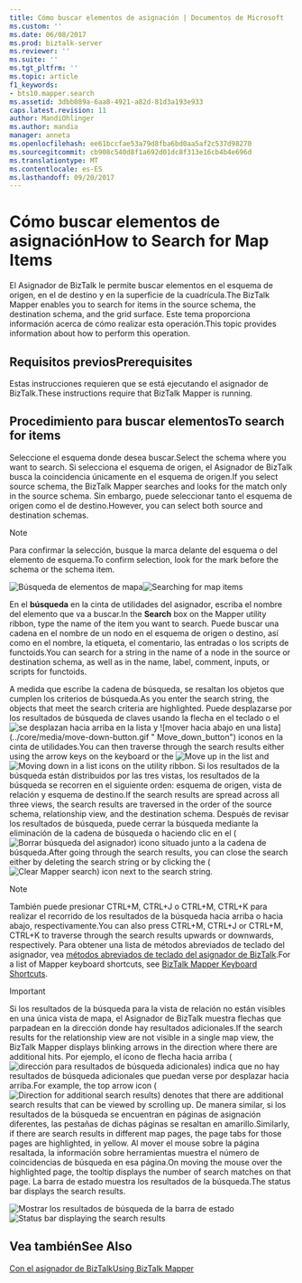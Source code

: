 ```yaml
---
title: Cómo buscar elementos de asignación | Documentos de Microsoft
ms.custom: ''
ms.date: 06/08/2017
ms.prod: biztalk-server
ms.reviewer: ''
ms.suite: ''
ms.tgt_pltfrm: ''
ms.topic: article
f1_keywords:
- bts10.mapper.search
ms.assetid: 3dbb089a-6aa8-4921-a82d-81d3a193e933
caps.latest.revision: 11
author: MandiOhlinger
ms.author: mandia
manager: anneta
ms.openlocfilehash: ee61bccfae53a79d8fba6bd0aa5af2c537d98270
ms.sourcegitcommit: cb908c540d8f1a692d01dc8f313e16cb4b4e696d
ms.translationtype: MT
ms.contentlocale: es-ES
ms.lasthandoff: 09/20/2017
---
```

# <a name="how-to-search-for-map-items"></a><span data-ttu-id="2e7c4-102">Cómo buscar elementos de asignación</span><span class="sxs-lookup"><span data-stu-id="2e7c4-102">How to Search for Map Items</span></span>
<span data-ttu-id="2e7c4-103">El Asignador de BizTalk le permite buscar elementos en el esquema de origen, en el de destino y en la superficie de la cuadrícula.</span><span class="sxs-lookup"><span data-stu-id="2e7c4-103">The BizTalk Mapper enables you to search for items in the source schema, the destination schema, and the grid surface.</span></span> <span data-ttu-id="2e7c4-104">Este tema proporciona información acerca de cómo realizar esta operación.</span><span class="sxs-lookup"><span data-stu-id="2e7c4-104">This topic provides information about how to perform this operation.</span></span>  
  
## <a name="prerequisites"></a><span data-ttu-id="2e7c4-105">Requisitos previos</span><span class="sxs-lookup"><span data-stu-id="2e7c4-105">Prerequisites</span></span>  
 <span data-ttu-id="2e7c4-106">Estas instrucciones requieren que se está ejecutando el asignador de BizTalk.</span><span class="sxs-lookup"><span data-stu-id="2e7c4-106">These instructions require that BizTalk Mapper is running.</span></span>  
  
## <a name="to-search-for-items"></a><span data-ttu-id="2e7c4-107">Procedimiento para buscar elementos</span><span class="sxs-lookup"><span data-stu-id="2e7c4-107">To search for items</span></span>  
 <span data-ttu-id="2e7c4-108">Seleccione el esquema donde desea buscar.</span><span class="sxs-lookup"><span data-stu-id="2e7c4-108">Select the schema where you want to search.</span></span> <span data-ttu-id="2e7c4-109">Si selecciona el esquema de origen, el Asignador de BizTalk busca la coincidencia únicamente en el esquema de origen.</span><span class="sxs-lookup"><span data-stu-id="2e7c4-109">If you select source schema, the BizTalk Mapper searches and looks for the match only in the source schema.</span></span> <span data-ttu-id="2e7c4-110">Sin embargo, puede seleccionar tanto el esquema de origen como el de destino.</span><span class="sxs-lookup"><span data-stu-id="2e7c4-110">However, you can select both source and destination schemas.</span></span>  
  
> [!NOTE]
>  <span data-ttu-id="2e7c4-111">Para confirmar la selección, busque la marca delante del esquema o del elemento de esquema.</span><span class="sxs-lookup"><span data-stu-id="2e7c4-111">To confirm selection, look for the mark before the schema or the schema item.</span></span>  
  
 <span data-ttu-id="2e7c4-112">![Búsqueda de elementos de mapa](../core/media/searching-map-items.gif "Searching_map_items")</span><span class="sxs-lookup"><span data-stu-id="2e7c4-112">![Searching for map items](../core/media/searching-map-items.gif "Searching_map_items")</span></span>  
  
 <span data-ttu-id="2e7c4-113">En el **búsqueda** en la cinta de utilidades del asignador, escriba el nombre del elemento que va a buscar.</span><span class="sxs-lookup"><span data-stu-id="2e7c4-113">In the **Search** box on the Mapper utility ribbon, type the name of the item you want to search.</span></span> <span data-ttu-id="2e7c4-114">Puede buscar una cadena en el nombre de un nodo en el esquema de origen o destino, así como en el nombre, la etiqueta, el comentario, las entradas o los scripts de functoids.</span><span class="sxs-lookup"><span data-stu-id="2e7c4-114">You can search for a string in the name of a node in the source or destination schema, as well as in the name, label, comment, inputs, or scripts for functoids.</span></span>  
  
 <span data-ttu-id="2e7c4-115">A medida que escribe la cadena de búsqueda, se resaltan los objetos que cumplen los criterios de búsqueda.</span><span class="sxs-lookup"><span data-stu-id="2e7c4-115">As you enter the search string, the objects that meet the search criteria are highlighted.</span></span> <span data-ttu-id="2e7c4-116">Puede desplazarse por los resultados de búsqueda de claves usando la flecha en el teclado o el ![se desplazan hacia arriba en la lista](../core/media/move-up-button.gif "Move_up_button") y ![mover hacia abajo en una lista] (../core/media/move-down-button.gif " Move_down_button") iconos en la cinta de utilidades.</span><span class="sxs-lookup"><span data-stu-id="2e7c4-116">You can then traverse through the search results either using the arrow keys on the keyboard or the ![Move up in the list](../core/media/move-up-button.gif "Move_up_button") and ![Moving down in a list](../core/media/move-down-button.gif "Move_down_button") icons on the utility ribbon.</span></span> <span data-ttu-id="2e7c4-117">Si los resultados de la búsqueda están distribuidos por las tres vistas, los resultados de la búsqueda se recorren en el siguiente orden: esquema de origen, vista de relación y esquema de destino.</span><span class="sxs-lookup"><span data-stu-id="2e7c4-117">If the search results are spread across all three views, the search results are traversed in the order of the source schema, relationship view, and the destination schema.</span></span> <span data-ttu-id="2e7c4-118">Después de revisar los resultados de búsqueda, puede cerrar la búsqueda mediante la eliminación de la cadena de búsqueda o haciendo clic en el (![Borrar búsqueda del asignador](../core/media/mapper-search-cancel.gif "Mapper_Search_Cancel")) icono situado junto a la cadena de búsqueda.</span><span class="sxs-lookup"><span data-stu-id="2e7c4-118">After going through the search results, you can close the search either by deleting the search string or by clicking the (![Clear Mapper search](../core/media/mapper-search-cancel.gif "Mapper_Search_Cancel")) icon next to the search string.</span></span>  
  
> [!NOTE]
>  <span data-ttu-id="2e7c4-119">También puede presionar CTRL+M, CTRL+J o CTRL+M, CTRL+K para realizar el recorrido de los resultados de la búsqueda hacia arriba o hacia abajo, respectivamente.</span><span class="sxs-lookup"><span data-stu-id="2e7c4-119">You can also press CTRL+M, CTRL+J or CTRL+M, CTRL+K to traverse through the search results upwards or downwards, respectively.</span></span> <span data-ttu-id="2e7c4-120">Para obtener una lista de métodos abreviados de teclado del asignador, vea [métodos abreviados de teclado del asignador de BizTalk](../core/biztalk-mapper-keyboard-shortcuts.md).</span><span class="sxs-lookup"><span data-stu-id="2e7c4-120">For a list of Mapper keyboard shortcuts, see [BizTalk Mapper Keyboard Shortcuts](../core/biztalk-mapper-keyboard-shortcuts.md).</span></span>  
  
> [!IMPORTANT]
>  <span data-ttu-id="2e7c4-121">Si los resultados de la búsqueda para la vista de relación no están visibles en una única vista de mapa, el Asignador de BizTalk muestra flechas que parpadean en la dirección donde hay resultados adicionales.</span><span class="sxs-lookup"><span data-stu-id="2e7c4-121">If the search results for the relationship view are not visible in a single map view, the BizTalk Mapper displays blinking arrows in the direction where there are additional hits.</span></span> <span data-ttu-id="2e7c4-122">Por ejemplo, el icono de flecha hacia arriba (![dirección para resultados de búsqueda adicionales](../core/media/mapper-search-direction.gif "Mapper_Search_Direction")) indica que no hay resultados de búsqueda adicionales que puedan verse por desplazar hacia arriba.</span><span class="sxs-lookup"><span data-stu-id="2e7c4-122">For example, the top arrow icon (![Direction for additional search results](../core/media/mapper-search-direction.gif "Mapper_Search_Direction")) denotes that there are additional search results that can be viewed by scrolling up.</span></span> <span data-ttu-id="2e7c4-123">De manera similar, si los resultados de la búsqueda se encuentran en páginas de asignación diferentes, las pestañas de dichas páginas se resaltan en amarillo.</span><span class="sxs-lookup"><span data-stu-id="2e7c4-123">Similarly, if there are search results in different map pages, the page tabs for those pages are highlighted, in yellow.</span></span> <span data-ttu-id="2e7c4-124">Al mover el mouse sobre la página resaltada, la información sobre herramientas muestra el número de coincidencias de búsqueda en esa página.</span><span class="sxs-lookup"><span data-stu-id="2e7c4-124">On moving the mouse over the highlighted page, the tooltip displays the number of search matches on that page.</span></span> <span data-ttu-id="2e7c4-125">La barra de estado muestra los resultados de la búsqueda.</span><span class="sxs-lookup"><span data-stu-id="2e7c4-125">The status bar displays the search results.</span></span>  
  
 <span data-ttu-id="2e7c4-126">![Mostrar los resultados de búsqueda de la barra de estado](../core/media/searching-map-items-statusbar.jpg "Searching_map_items_statusbar")</span><span class="sxs-lookup"><span data-stu-id="2e7c4-126">![Status bar displaying the search results](../core/media/searching-map-items-statusbar.jpg "Searching_map_items_statusbar")</span></span>  
  
## <a name="see-also"></a><span data-ttu-id="2e7c4-127">Vea también</span><span class="sxs-lookup"><span data-stu-id="2e7c4-127">See Also</span></span>  
 [<span data-ttu-id="2e7c4-128">Con el asignador de BizTalk</span><span class="sxs-lookup"><span data-stu-id="2e7c4-128">Using BizTalk Mapper</span></span>](../core/using-biztalk-mapper.md)